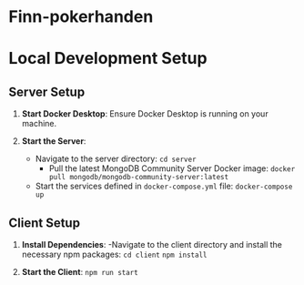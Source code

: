 # Finn-pokerhanden

# Local Development Setup

## Server Setup

1. **Start Docker Desktop**: Ensure Docker Desktop is running on your machine.

2. **Start the Server**:
   - Navigate to the server directory:
     `cd server`
     - Pull the latest MongoDB Community Server Docker image:
       `docker pull mongodb/mongodb-community-server:latest`
   - Start the services defined in `docker-compose.yml` file:
     `docker-compose up`

## Client Setup

1. **Install Dependencies**:
   -Navigate to the client directory and install the necessary npm packages:
   `cd client`
   `npm install`

2. **Start the Client**:
   `npm run start`
